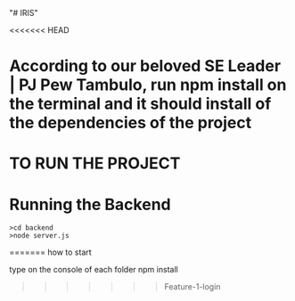 
"# IRIS" 

<<<<<<< HEAD
# According to our beloved SE Leader | PJ Pew Tambulo, run npm install on the terminal and it should install of the dependencies of the project

# TO RUN THE PROJECT

# Running the Backend
    >cd backend
    >node server.js
=======
how to start 

type on the console of each folder 
npm install
>>>>>>> Feature-1-login
